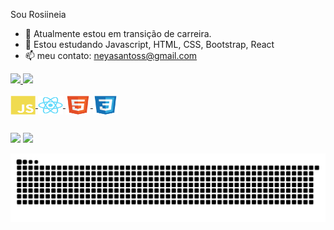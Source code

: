 Sou Rosiineia

- 🔭 Atualmente estou em transição de carreira.
- 🌱 Estou estudando Javascript, HTML, CSS, Bootstrap, React
- 📫 meu contato: neyasantoss@gmail.com

 <div>
  <a href="https://github.com/Rosiineia">
  <img height="180em" src="https://github-readme-stats.vercel.app/api?username=Rosiineia&show_icons=true&theme=dracula&include_all_commits=true&count_private=true"/>
  <img height="180em" src="https://github-readme-stats.vercel.app/api/top-langs/?username=Rosiineia&layout=compact&langs_count=7&theme=dracula"/>
</div>
<div style="display: inline_block"><br>
  <img align="center" alt="Rafa-Js" height="30" width="40" src="https://raw.githubusercontent.com/devicons/devicon/master/icons/javascript/javascript-plain.svg">
  <img align="center" alt="Rafa-React" height="30" width="40" src="https://raw.githubusercontent.com/devicons/devicon/master/icons/react/react-original.svg">
  <img align="center" alt="Rafa-HTML" height="30" width="40" src="https://raw.githubusercontent.com/devicons/devicon/master/icons/html5/html5-original.svg">
  <img align="center" alt="Rafa-CSS" height="30" width="40" src="https://raw.githubusercontent.com/devicons/devicon/master/icons/css3/css3-original.svg">
 
</div>
 
 ##
 
 <div> 
  <a href = "mailto:neyasantoss@gmail.com"><img src="https://img.shields.io/badge/-Gmail-%23333?style=for-the-badge&logo=gmail&logoColor=white" target="_blank"></a>
 <a href="linkedin.com/in/rosineia-jesus-81aa3421" target="_blank"><img src="https://img.shields.io/badge/LinkedIn-0077B5?style=for-the-badge&logo=linkedin&logoColor=white" target="_blank"></a> 
 
 
 
![Snake animation](https://github.com/Rosiineia/Rosiineia/blob/output/github-contribution-grid-snake.svg)
 
</div>
  
